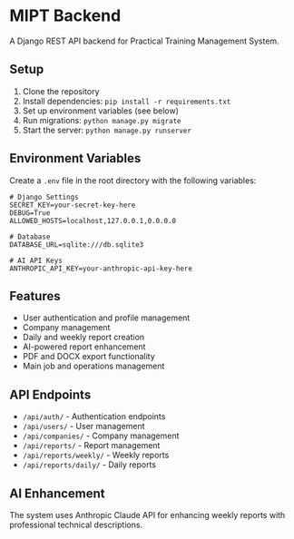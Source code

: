 # MIPT Backend

A Django REST API backend for Practical Training Management System.

## Setup

1. Clone the repository
2. Install dependencies: `pip install -r requirements.txt`
3. Set up environment variables (see below)
4. Run migrations: `python manage.py migrate`
5. Start the server: `python manage.py runserver`

## Environment Variables

Create a `.env` file in the root directory with the following variables:

```env
# Django Settings
SECRET_KEY=your-secret-key-here
DEBUG=True
ALLOWED_HOSTS=localhost,127.0.0.1,0.0.0.0

# Database
DATABASE_URL=sqlite:///db.sqlite3

# AI API Keys
ANTHROPIC_API_KEY=your-anthropic-api-key-here
```

## Features

- User authentication and profile management
- Company management
- Daily and weekly report creation
- AI-powered report enhancement
- PDF and DOCX export functionality
- Main job and operations management

## API Endpoints

- `/api/auth/` - Authentication endpoints
- `/api/users/` - User management
- `/api/companies/` - Company management
- `/api/reports/` - Report management
- `/api/reports/weekly/` - Weekly reports
- `/api/reports/daily/` - Daily reports

## AI Enhancement

The system uses Anthropic Claude API for enhancing weekly reports with professional technical descriptions. 